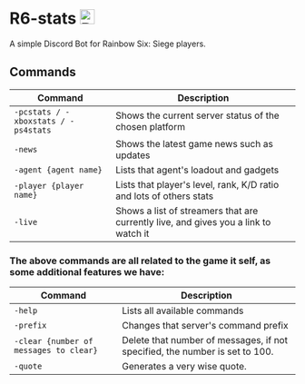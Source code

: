 # R6-stats <img alt="R6 Stats logo" width="26px" src="https://i.imgur.com/Cnmq1DC.png"/>
 A simple Discord Bot for Rainbow Six: Siege players.
## Commands

| Command | Description |
|------|-----|
| `-pcstats / -xboxstats / -ps4stats` | Shows the current server status of the chosen platform |
| `-news` | Shows the latest game news such as updates |
| `-agent {agent name}` | Lists that agent's loadout and gadgets |
| `-player {player name}` | Lists that player's level, rank, K/D ratio and lots of others stats |
| `-live` | Shows a list of streamers that are currently live, and gives you a link to watch it |

### The above commands are all related to the game it self, as some additional features we have:
| Command | Description |
|------|-----|
| `-help` | Lists all available commands |
| `-prefix` | Changes that server's command prefix |
| `-clear {number of messages to clear}` | Delete that number of messages, if not specified, the number is set to 100. |
| `-quote` | Generates a very wise quote. |
